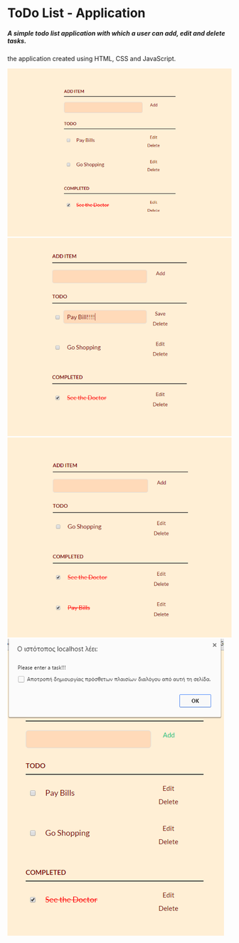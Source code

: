 # ToDo List - Application

##### A simple todo list application with which a user can add, edit and delete tasks.

the application created using HTML, CSS and JavaScript.

![screenshot 1](https://github.com/KonPed/todo-application/blob/master/screenshots/1.png?raw=true "screenshot 1")
![screenshot 2](https://github.com/KonPed/todo-application/blob/master/screenshots/2.png?raw=true "screenshot 2")
![screenshot 3](https://github.com/KonPed/todo-application/blob/master/screenshots/3.png?raw=true "screenshot 3")
![screenshot 4](https://github.com/KonPed/todo-application/blob/master/screenshots/4.png?raw=true "screenshot 4")
